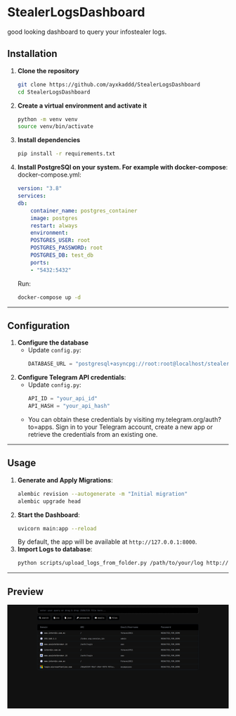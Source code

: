 # StealerLogsDashboard

good looking dashboard to query your infostealer logs.

## Installation

1. **Clone the repository**

    ```bash
    git clone https://github.com/ayxkaddd/StealerLogsDashboard
    cd StealerLogsDashboard
    ```

2. **Create a virtual environment and activate it**

    ```bash
    python -m venv venv
    source venv/bin/activate
    ```

3. **Install dependencies**
    ```bash
    pip install -r requirements.txt
    ```
4. **Install PostgreSQl on your system. For example with docker-compose**:
    docker-compose.yml:
    ```yml
    version: "3.8"
    services:
    db:
        container_name: postgres_container
        image: postgres
        restart: always
        environment:
        POSTGRES_USER: root
        POSTGRES_PASSWORD: root
        POSTGRES_DB: test_db
        ports:
        - "5432:5432"
    ```
    Run:
    ```bash
    docker-compose up -d
    ```

---

## Configuration
1. **Configure the database**
   - Update `config.py`:
     ```python
     DATABASE_URL = "postgresql+asyncpg://root:root@localhost/stealer_logs"
     ```
2. **Configure Telegram API credentials**:
   - Update `config.py`:
     ```python
     API_ID = "your_api_id"
     API_HASH = "your_api_hash"
     ```
   - You can obtain these credentials by visiting my.telegram.org/auth?to=apps. Sign in to your Telegram account, create a new app or retrieve the credentials from an existing one.

---

## Usage
1. **Generate and Apply Migrations**:
    ```bash
    alembic revision --autogenerate -m "Initial migration"
    alembic upgrade head
    ```
2. **Start the Dashboard**:
    ```bash
    uvicorn main:app --reload
    ```
    By default, the app will be available at `http://127.0.0.1:8000`.
3. **Import Logs to database**:
    ```bash
    python scripts/upload_logs_from_folder.py /path/to/your/log http://127.0.0.1:8000
    ```

---

## Preview

<p align="center"><img src="assets/2025-01-20_00-28.png"></p>
